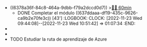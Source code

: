 - ((6378a36f-84c8-464a-9dbb-f79a2dccd0d7)) >[🍅🍅 60min](#agenda-pomo://?t=f-1669193068705-1800%2Cf-1669195820613-1800)
	- DONE Completar el módulo ((637ddaaa-df19-435c-9626-ca9b2e70fe3c)) [43']
	  :LOGBOOK:
	  CLOCK: [2022-11-23 Wed 09:44:08]--[2022-11-23 Wed 10:51:42] =>  01:07:34
	  :END:
-
-
- TODO Estudiar la ruta de aprendizaje de Azure
